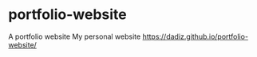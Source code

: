 # portfolio-website
A portfolio website
My personal website https://dadiz.github.io/portfolio-website/
